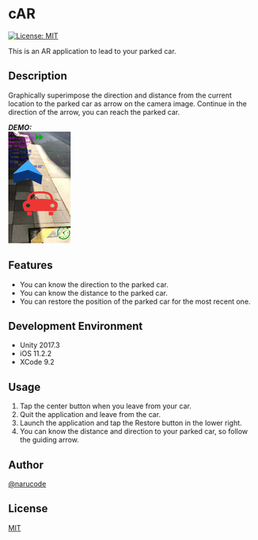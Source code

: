 # cAR

[![License: MIT](https://img.shields.io/badge/License-MIT-yellow.svg)](https://opensource.org/licenses/MIT)

This is an AR application to lead to your parked car.  

## Description

Graphically superimpose the direction and distance from the current location to the parked car as arrow on the camera image.
Continue in the direction of the arrow, you can reach the parked car.

***DEMO:***  
![cARDemo.gif](https://github.com/narugit/cAR/blob/media/cARDemo.gif)

## Features

- You can know the direction to the parked car.
- You can know the distance to the parked car.
- You can restore the position of the parked car for the most recent one.

## Development Environment

- Unity 2017.3
- iOS 11.2.2
- XCode 9.2

## Usage

1. Tap the center button when you leave from your car.
2. Quit the application and leave from the car.
3. Launch the application and tap the Restore button in the lower right.
4. You can know the distance and direction to your parked car, so follow the guiding arrow.

## Author

[@narucode](https://twitter.com/naru_code)

## License

[MIT](https://github.com/narugit/cAR/blob/master/LICENSE)
